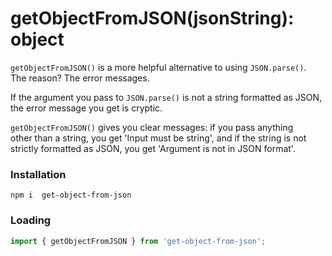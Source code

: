 # getObjectFromJSON(jsonString): object

`getObjectFromJSON()` is a more helpful alternative to using `JSON.parse()`.  
The reason?  The error messages.

If the argument you pass to `JSON.parse()` is not a string formatted as JSON,  
the error message you get is cryptic.

`getObjectFromJSON()` gives you clear messages: if you pass anything   
other than a string, you get 'Input must be string', and if the string is not   
strictly formatted as JSON, you get 'Argument is not in JSON format'.

### Installation

`npm i  get-object-from-json`


### Loading
```js
import { getObjectFromJSON } from 'get-object-from-json';
```
